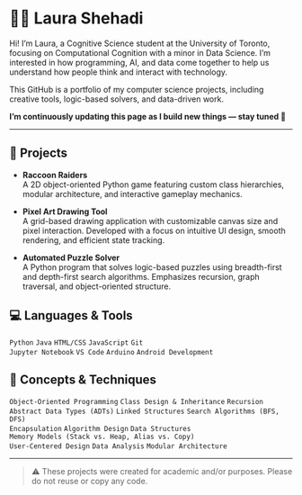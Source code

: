# 👩‍💻 Laura Shehadi

Hi! I’m Laura, a Cognitive Science student at the University of Toronto, focusing on Computational Cognition with a minor in Data Science. I’m interested in how programming, AI, and data come together to help us understand how people think and interact with technology.

This GitHub is a portfolio of my computer science projects, including creative tools, logic-based solvers, and data-driven work. 

**I’m continuously updating this page as I build new things — stay tuned 👀**



---

## 🧩 Projects

- **Raccoon Raiders**  
  A 2D object-oriented Python game featuring custom class hierarchies, modular architecture, and interactive gameplay mechanics.

- **Pixel Art Drawing Tool**  
  A grid-based drawing application with customizable canvas size and pixel interaction. Developed with a focus on intuitive UI design, smooth rendering, and efficient state tracking.

- **Automated Puzzle Solver**  
  A Python program that solves logic-based puzzles using breadth-first and depth-first search algorithms. Emphasizes recursion, graph traversal, and object-oriented structure.
<!-- 
- **Toronto Bike Share Analysis**  
  A data-driven project involving parsing, querying, and mutating large-scale datasets. Implemented algorithmic functions to support real-time analysis and user-defined filters.
-->


## 💻 Languages & Tools

`Python` `Java` `HTML/CSS` `JavaScript` `Git`  
`Jupyter Notebook` `VS Code` `Arduino` `Android Development`




## 🧠 Concepts & Techniques

`Object-Oriented Programming` `Class Design & Inheritance` `Recursion`  
`Abstract Data Types (ADTs)` `Linked Structures` `Search Algorithms (BFS, DFS)`  
`Encapsulation` `Algorithm Design` `Data Structures`  
`Memory Models (Stack vs. Heap, Alias vs. Copy)`  
`User-Centered Design` `Data Analysis` `Modular Architecture`



---

> ⚠️ These projects were created for academic and/or purposes. Please do not reuse or copy any code.
